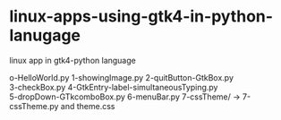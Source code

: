 # linux-apps-using-gtk4-in-python-lanugage
linux app in gtk4-python language

o-HelloWorld.py
1-showingImage.py
2-quitButton-GtkBox.py  
3-checkBox.py
4-GtkEntry-label-simultaneousTyping.py  
5-dropDown-GTkcomboBox.py
6-menuBar.py
7-cssTheme/ -> 7-cssTheme.py and theme.css

